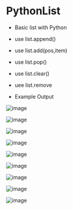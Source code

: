 # PythonList
- Basic list with Python
- use list.append()
- use list.add(pos,item)
- use list.pop()
- use list.clear()
- uee list.remove


- Example Output


![image](https://user-images.githubusercontent.com/97081479/174825754-d2f3343a-2aba-4a9e-be6a-043cb62deaec.png)

![image](https://user-images.githubusercontent.com/97081479/174825880-4ad05149-6c89-4ba2-a6a2-0ffa09fae040.png)

![image](https://user-images.githubusercontent.com/97081479/174825990-cf1e892d-ed3c-42d1-ad29-f027bd9b6e80.png)

![image](https://user-images.githubusercontent.com/97081479/174826157-7f1e0bed-558a-4f9f-8dd3-ad8a78f2e6d4.png)

![image](https://user-images.githubusercontent.com/97081479/174826239-a10d6a56-87db-467f-99a9-ea1ea960c7e6.png)

![image](https://user-images.githubusercontent.com/97081479/174826371-5be6edb4-56f9-4510-a09b-f98e5eb0069e.png)

![image](https://user-images.githubusercontent.com/97081479/174826431-a1554e9a-ffda-418d-ab27-f57036d6b096.png)

![image](https://user-images.githubusercontent.com/97081479/174826537-f68dbce3-d79b-4b0a-9dc3-bab1f009f996.png)

![image](https://user-images.githubusercontent.com/97081479/174826653-1fe3deda-eaf2-4894-98ca-da77572c8361.png)

